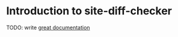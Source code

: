 # Introduction to site-diff-checker

TODO: write [great documentation](http://jacobian.org/writing/what-to-write/)
